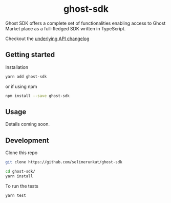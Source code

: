 <div align="center">
  <h1>ghost-sdk</h1>
</div>


Ghost SDK offers a complete set of functionalities enabling access to Ghost Market place as a full-fledged SDK written in TypeScript. 

Checkout the [underlying API changelog](https://github.com/selimerunkut/ghost-sdk/blob/main/CHANGELOG.md)

## Getting started
Installation
```bash
yarn add ghost-sdk
```
or if using npm
```bash
npm install --save ghost-sdk
```

## Usage
Details coming soon.

## Development
Clone this repo
```bash
git clone https://github.com/selimerunkut/ghost-sdk
```
```bash
cd ghost-sdk/
yarn install
```

To run the tests
```bash
yarn test
```